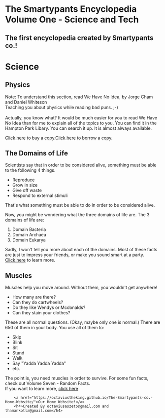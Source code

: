 # The Smartypants Encyclopedia Volume One - Science and Tech
## The first encyclopedia created by Smartypants co.!

<html>
    <head>
        <meta charset="utf-8">
        <title>The Smartypants Encyclopedia Volume One - Science and Tech</title>
    </head>
    <body>
        <h1>Science</h1>
        <h2>Physics</h2>
        <p>Note: To understand this section, read We Have No Idea, by Jorge Cham and Daniel Whiteson<br>
        Teaching you about physics while reading bad puns. ;-)<br>
        <br>
        Actually, you know what? It would be much easier for you to read We Have No Idea than for me to explain all of the topics to you. You can find it in the Hampton Park Libary. You can search it up. It is almost always available.</p>
        <p><a href="https://www.amazon.com/We-Have-No-Idea-Universe/dp/0735211515">Click here</a> to buy a copy.<a href="https://catalog.forsythpl.org/polaris/search/title.aspx?ctx=1.1033.0.0.1&pos=1">Click here</a> to borrow a copy.</p>
        <h2>The Domains of Life</h2>
        <p>Scientists say that in order to be considered alive, something must be able to the following 4 things.</p>
        <ul>
            <li>Reproduce</li>
            <li>Grow in size</li>
            <li>Give off waste</li>
            <li>Respond to external stimuli</li>
        </ul>
        <p>That's what something must be able to do in order to be considered alive.</p>
        <p>Now, you might be wondering what the three domains of life are. The 3 domains of life are: </p>
        <ol>
            <li>Domain Bacteria</li>
            <li>Domain Archaea</li>
            <li>Domain Eukarya</li>
        </ol>
        <p>Sadly, I won't tell you more about each of the domains. Most of these facts are just to impress your friends, or make you sound smart at a party. <br>
        <a href="https://en.wikipedia.org/wiki/Domain_(biology)">Click here</a> to learn more.</p>
        <h2>Muscles</h2>
        <p>Muscles help you move around. Without them, you wouldn't get anywhere!                                                                                                         <ul>
            <li>How many are there?</li>
            <li>Can they do cartwheels?</li>
            <li>Do they like Wendys or Mcdonalds?</li>
            <li>Can they stain your clothes?</li>
        </ul>These are all normal questions. (Okay, maybe only one is normal.) There are 650 of them in your body. You use all of them to:</p>
        <ul>
            <li>Skip</li>
            <li>Blink</li>
            <li>Sit</li>
            <li>Stand</li>
            <li>Walk</li>
            <li>Say "Yadda Yadda Yadda"</li>
            <li>etc.</li>
        </ul>
        <p>The point is, you need muscles in order to survive. For some fun facts, check out Volume Seven - Random Facts. <br>If you want to learn more, <a href="https://en.wikipedia.org/wiki/Muscle">click here</a></p>
    
        <a href="https://octaviustheking.github.io/The-Smartypants-co.-Home-Website/">Our Home Website!</a> 
        <h4>Created By octaviusaszeto@gmail.com and thamankotla@gmail.com</h4>
